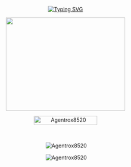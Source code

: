 <p align="center">
    <a href="https://github.com/Agentrox8520">
        <img
            src="https://readme-typing-svg.herokuapp.com?size=33&width=1000&lines=Welcome+To+NikashMaster...+Thank+You+For+Visiting...."
            alt="Typing SVG"
        />
    </a>
  
  <div align="center">
    <img src = "https://telegra.ph/file/bb574aa27e6fbd9364a7a.jpg" width="320px" height="250px">

  
  <p align="center"> <a href="TOXIC-DEVIL"><img width="170px" height="24" src="https://komarev.com/ghpvc/?username=Agentrox8520&label=PROFILE%20VISITORS&color=green&style=flat-square" alt="Agentrox8520" /></a> </p><br>
  
  <div align="center">
<p>&nbsp;<img align="center" src="https://github-readme-stats.vercel.app/api?username=NikashMaster&show_icons=true&theme=nightowl" alt="Agentrox8520" /></p>
  
  <p>&nbsp;<img align="center" src="https://github-readme-stats.vercel.app/api/top-langs/?username=NikashMaster&theme=algolia&layout=compact&langs_count=10&hide_border=true&show_icons=true" alt="Agentrox8520"/></p></a><br> 
</p>
